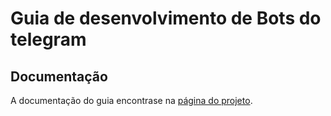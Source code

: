 # Guia de desenvolvimento de Bots do telegram

## Documentação
A documentação do guia encontrase na [página do projeto](https://goias.github.io/pin-goias/).
